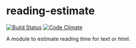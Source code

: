 # reading-estimate 
[![Build Status](https://travis-ci.org/maael/reading-estimate.png)](https://travis-ci.org/maael/reading-estimate)
[![Code Climate](https://codeclimate.com/github/maael/reading-estimate/badges/gpa.svg)](https://codeclimate.com/github/maael/reading-estimate)

A module to estimate reading time for text or html.
